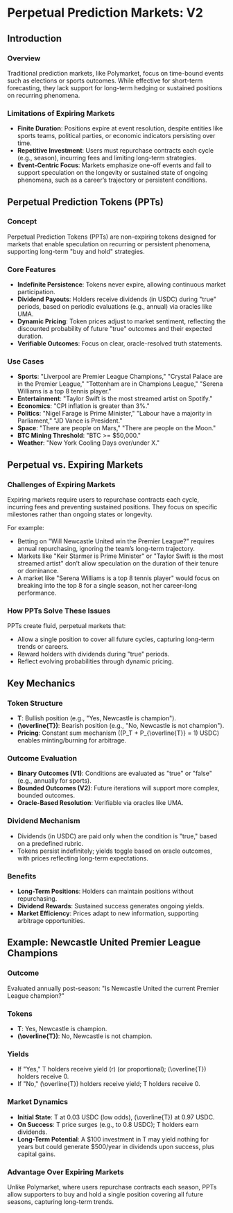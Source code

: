 # Perpetual Prediction Markets: V2

## Introduction

### Overview
Traditional prediction markets, like Polymarket, focus on time-bound events such as elections or sports outcomes. While effective for short-term forecasting, they lack support for long-term hedging or sustained positions on recurring phenomena.

### Limitations of Expiring Markets
- **Finite Duration**: Positions expire at event resolution, despite entities like sports teams, political parties, or economic indicators persisting over time.
- **Repetitive Investment**: Users must repurchase contracts each cycle (e.g., season), incurring fees and limiting long-term strategies.
- **Event-Centric Focus**: Markets emphasize one-off events and fail to support speculation on the longevity or sustained state of ongoing phenomena, such as a career’s trajectory or persistent conditions.

## Perpetual Prediction Tokens (PPTs)

### Concept
Perpetual Prediction Tokens (PPTs) are non-expiring tokens designed for markets that enable speculation on recurring or persistent phenomena, supporting long-term "buy and hold" strategies.

### Core Features
- **Indefinite Persistence**: Tokens never expire, allowing continuous market participation.
- **Dividend Payouts**: Holders receive dividends (in USDC) during "true" periods, based on periodic evaluations (e.g., annual) via oracles like UMA.
- **Dynamic Pricing**: Token prices adjust to market sentiment, reflecting the discounted probability of future "true" outcomes and their expected duration.
- **Verifiable Outcomes**: Focus on clear, oracle-resolved truth statements.

### Use Cases
- **Sports**: "Liverpool are Premier League Champions," "Crystal Palace are in the Premier League," "Tottenham are in Champions League," "Serena Williams is a top 8 tennis player."
- **Entertainment**: "Taylor Swift is the most streamed artist on Spotify."
- **Economics**: "CPI inflation is greater than 3%."
- **Politics**: "Nigel Farage is Prime Minister," "Labour have a majority in Parliament," "JD Vance is President."
- **Space**: "There are people on Mars," "There are people on the Moon."
- **BTC Mining Threshold**: "BTC >= $50,000."
- **Weather**: "New York Cooling Days over/under X."

## Perpetual vs. Expiring Markets

### Challenges of Expiring Markets
Expiring markets require users to repurchase contracts each cycle, incurring fees and preventing sustained positions. They focus on specific milestones rather than ongoing states or longevity.

For example:

- Betting on "Will Newcastle United win the Premier League?" requires annual repurchasing, ignoring the team’s long-term trajectory.
- Markets like "Keir Starmer is Prime Minister" or "Taylor Swift is the most streamed artist" don’t allow speculation on the duration of their tenure or dominance.
- A market like "Serena Williams is a top 8 tennis player" would focus on breaking into the top 8 for a single season, not her career-long performance.

### How PPTs Solve These Issues
PPTs create fluid, perpetual markets that:
- Allow a single position to cover all future cycles, capturing long-term trends or careers.
- Reward holders with dividends during "true" periods.
- Reflect evolving probabilities through dynamic pricing.

## Key Mechanics

### Token Structure
- **T**: Bullish position (e.g., "Yes, Newcastle is champion").
- **\(\overline{T}\)**: Bearish position (e.g., "No, Newcastle is not champion").
- **Pricing**: Constant sum mechanism (\(P_T + P_{\overline{T}} = 1\) USDC) enables minting/burning for arbitrage.

### Outcome Evaluation
- **Binary Outcomes (V1)**: Conditions are evaluated as "true" or "false" (e.g., annually for sports).
- **Bounded Outcomes (V2)**: Future iterations will support more complex, bounded outcomes.
- **Oracle-Based Resolution**: Verifiable via oracles like UMA.

### Dividend Mechanism
- Dividends (in USDC) are paid only when the condition is "true," based on a predefined rubric.
- Tokens persist indefinitely; yields toggle based on oracle outcomes, with prices reflecting long-term expectations.

### Benefits
- **Long-Term Positions**: Holders can maintain positions without repurchasing.
- **Dividend Rewards**: Sustained success generates ongoing yields.
- **Market Efficiency**: Prices adapt to new information, supporting arbitrage opportunities.

## Example: Newcastle United Premier League Champions

### Outcome
Evaluated annually post-season: "Is Newcastle United the current Premier League champion?"

### Tokens
- **T**: Yes, Newcastle is champion.
- **\(\overline{T}\)**: No, Newcastle is not champion.

### Yields
- If "Yes," T holders receive yield \(r\) (or proportional); \(\overline{T}\) holders receive 0.
- If "No," \(\overline{T}\) holders receive yield; T holders receive 0.

### Market Dynamics
- **Initial State**: T at 0.03 USDC (low odds), \(\overline{T}\) at 0.97 USDC.
- **On Success**: T price surges (e.g., to 0.8 USDC); T holders earn dividends.
- **Long-Term Potential**: A $100 investment in T may yield nothing for years but could generate $500/year in dividends upon success, plus capital gains.

### Advantage Over Expiring Markets
Unlike Polymarket, where users repurchase contracts each season, PPTs allow supporters to buy and hold a single position covering all future seasons, capturing long-term trends.